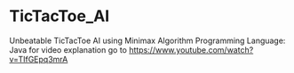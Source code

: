 # TicTacToe_AI
Unbeatable TicTacToe AI using Minimax Algorithm
Programming Language: Java
for video explanation go to https://www.youtube.com/watch?v=TIfGEpq3mrA
